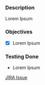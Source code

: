### Description
Lorem Ipsum

### Objectives
- [x] Lorem Ipsum

### Testing Done
- Lorem Ipsum

[JIRA Issue](https://jira.autodesk.com/browse/AARD-XXXX)
